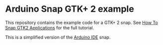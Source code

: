 # Arduino Snap GTK+ 2 example

This repository contains the example code for a GTK+ 2 snap. See [How To Snap GTK2 Applications](https://forum.snapcraft.io/t/gtk2-applications/13508) for the full tutorial.

This is a simplified version of the [Arduino IDE](https://github.com/snapcrafters/arduino) snap.
